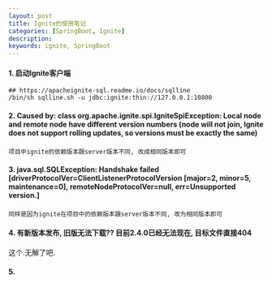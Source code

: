 ```yaml
---
layout: post  
title: Ignite的使用笔记  
categories: [SpringBoot, Ignite]  
description:  
keywords: ignite, SpringBoot  
---
```


#### 1. 启动Ignite客户端  
```
## https://apacheignite-sql.readme.io/docs/sqlline
/bin/sh sqlline.sh -u jdbc:ignite:thin://127.0.0.1:10800
```


#### 2. Caused by: class org.apache.ignite.spi.IgniteSpiException: Local node and remote node have different version numbers (node will not join, Ignite does not support rolling updates, so versions must be exactly the same)
```
项目中ignite的依赖版本跟server版本不同, 改成相同版本即可
```


#### 3. java.sql.SQLException: Handshake failed [driverProtocolVer=ClientListenerProtocolVersion [major=2, minor=5, maintenance=0], remoteNodeProtocolVer=null, err=Unsupported version.]
```
同样是因为ignite在项目中的依赖版本跟server版本不同, 改为相同版本即可
```

#### 4. 有新版本发布, 旧版无法下载?? 目前2.4.0已经无法现在, 目标文件直接404
这个.无解了吧.

#### 5. 







